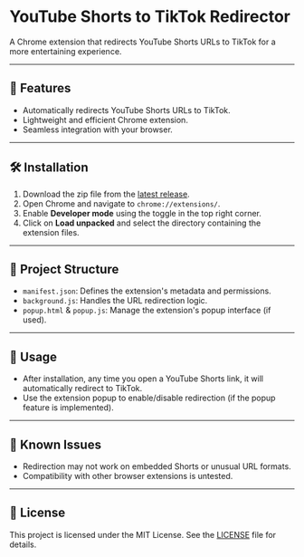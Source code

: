 # YouTube Shorts to TikTok Redirector

A Chrome extension that redirects YouTube Shorts URLs to TikTok for a more entertaining experience.

---

## 🚀 Features

- Automatically redirects YouTube Shorts URLs to TikTok.
- Lightweight and efficient Chrome extension.
- Seamless integration with your browser.

---

## 🛠️ Installation

1. Download the zip file from the [latest release](https://github.com/JethiYippee/ytshorts-to-tiktok/releases).
2. Open Chrome and navigate to `chrome://extensions/`.
3. Enable **Developer mode** using the toggle in the top right corner.
4. Click on **Load unpacked** and select the directory containing the extension files.

---

## 📂 Project Structure

- `manifest.json`: Defines the extension's metadata and permissions.
- `background.js`: Handles the URL redirection logic.
- `popup.html` & `popup.js`: Manage the extension's popup interface (if used).

---

## 🧪 Usage

- After installation, any time you open a YouTube Shorts link, it will automatically redirect to TikTok.
- Use the extension popup to enable/disable redirection (if the popup feature is implemented).

---

## 🐞 Known Issues

- Redirection may not work on embedded Shorts or unusual URL formats.
- Compatibility with other browser extensions is untested.

---

## 📄 License

This project is licensed under the MIT License. See the [LICENSE](https://github.com/JethiYippee/ytshorts-to-tiktok/blob/main/README.md) file for details.
